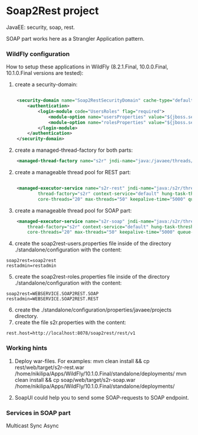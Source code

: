 Soap2Rest project
=================
JavaEE: security, soap, rest.

SOAP part works here as a Strangler Application pattern. 

### WildFly configuration
How to setup these applications in WildFly (8.2.1.Final, 10.0.0.Final, 10.1.0.Final versions are tested):

1) create a security-domain:
```xml

    <security-domain name="Soap2RestSecurityDomain" cache-type="default">
        <authentication>
            <login-module code="UsersRoles" flag="required">
                <module-option name="usersProperties" value="${jboss.server.config.dir}/soap2rest-users.properties"/>
                <module-option name="rolesProperties" value="${jboss.server.config.dir}/soap2rest-roles.properties"/>
            </login-module>
        </authentication>
    </security-domain>
```

2) create a managed-thread-factory for both parts:
```xml
    <managed-thread-factory name="s2r" jndi-name="java:/javaee/threads/factories/s2r"/>
```

2) create a manageable thread pool for REST part:
```xml

    <managed-executor-service name="s2r-rest" jndi-name="java:/s2r/threads/executors/rest" 
            thread-factory="s2r" context-service="default" hung-task-threshold="60000" 
            core-threads="20" max-threads="50" keepalive-time="5000" queue-length="65535"/>
```

3) create a manageable thread pool for SOAP part:
```xml
    <managed-executor-service name="s2r-soap" jndi-name="java:/s2r/threads/executors/soap" 
        thread-factory="s2r" context-service="default" hung-task-threshold="60000" 
        core-threads="20" max-threads="50" keepalive-time="5000" queue-length="65535"/>
```

4) create the soap2rest-users.properties file inside of the directory ./standalone/configuration with the content:
```properties
soap2rest=soap2rest
restadmin=restadmin
```

5) create the soap2rest-roles.properties file inside of the directory ./standalone/configuration with the content:
```properties
soap2rest=WEBSERVICE.SOAP2REST.SOAP
restadmin=WEBSERVICE.SOAP2REST.REST
```
6) create the ./standalone/configuration/properties/javaee/projects directory.
7) create the file s2r.properties with the content:
```properties
rest.host=http://localhost:8078/soap2rest/rest/v1
```

### Working hints

1) Deploy war-files.
For examples:
mvn clean install && cp rest/web/target/s2r-rest.war /home/nikilipa/Apps/WildFly/10.1.0.Final/standalone/deployments/
mvn clean install && cp soap/web/target/s2r-soap.war /home/nikilipa/Apps/WildFly/10.1.0.Final/standalone/deployments/

2) SoapUI could help you to send some SOAP-requests to SOAP endpoint.
 

### Services in SOAP part
Multicast
Sync
Async


 